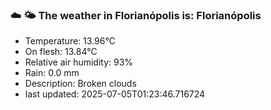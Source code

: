 ### ☁️ 🌤️  The weather in Florianópolis is: Florianópolis

- Temperature: 13.96°C
- On flesh: 13.84°C
- Relative air humidity: 93%
- Rain: 0.0 mm
- Description: Broken clouds
- last updated: 2025-07-05T01:23:46.716724
